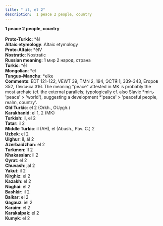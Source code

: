 ```yaml
---
title: " il, el 2"
description:  1 peace 2 people, country
---
```

<strong> 1 peace 2 people, country</strong><br><br>
<strong>Proto-Turkic</strong>:  *ēl<br>
<strong>Altaic etymology</strong>:  Altaic etymology<br>
<strong> Proto-Altaic</strong>:  *ḗlV<br>
<strong>Nostratic</strong>:  Nostratic<br>
<strong>Russian meaning</strong>:  1 мир 2 народ, страна<br>
<strong>Turkic</strong>:  *ēl<br>
<strong>Mongolian</strong>:  *el<br>
<strong>Tungus-Manchu</strong>:  *elke<br>
<strong>Comments</strong>:  EDT 121-122, VEWT 39, TMN 2, 194, ЭСТЯ 1, 339-343, Егоров 352, Лексика 316. The meaning "peace" attested in MK is probably the most archaic (cf. the external parallels; typologically cf. also Slavic *mirъ 'peace' > 'world'), suggesting a development *'peace' > 'peaceful people, realm, country'.<br>
<strong>Old Turkic</strong>:  el 2 (Orkh., OUygh.)<br>
<strong>Karakhanid</strong>:  el 1, 2 (MK)<br>
<strong>Turkish</strong>:  il, el 2<br>
<strong>Tatar</strong>:  il 2<br>
<strong>Middle Turkic</strong>:  il (AH), el (Abush., Pav. C.) 2<br>
<strong>Uzbek</strong>:  el 2<br>
<strong>Uighur</strong>:  il, äl 2<br>
<strong>Azerbaidzhan</strong>:  el 2<br>
<strong>Turkmen</strong>:  īl 2<br>
<strong>Khakassian</strong>:  il 2<br>
<strong>Oyrat</strong>:  el 2<br>
<strong>Chuvash</strong>:  jal 2<br>
<strong>Yakut</strong>:  il 2<br>
<strong>Kirghiz</strong>:  el 2<br>
<strong>Kazakh</strong>:  el 2<br>
<strong>Noghai</strong>:  el 2<br>
<strong>Bashkir</strong>:  il 2<br>
<strong>Balkar</strong>:  el 2<br>
<strong>Gagauz</strong>:  iel 2<br>
<strong>Karaim</strong>:  el 2<br>
<strong>Karakalpak</strong>:  el 2<br>
<strong>Kumyk</strong>:  el 2<br>


